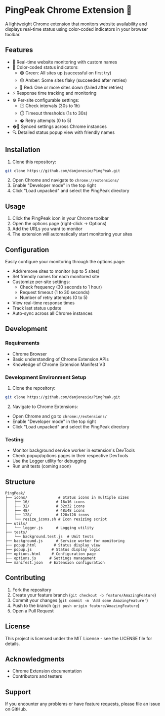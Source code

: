 # PingPeak Chrome Extension 🔔

A lightweight Chrome extension that monitors website availability and displays real-time status using color-coded indicators in your browser toolbar.

## Features

- 🎯 Real-time website monitoring with custom names
- 🚦 Color-coded status indicators:
  - 🟢 Green: All sites up (successful on first try)
  - 🟡 Amber: Some sites flaky (succeeded after retries)
  - 🔴 Red: One or more sites down (failed after retries)
- ⚡ Response time tracking and monitoring
- ⚙️ Per-site configurable settings:
  - 🕒 Check intervals (30s to 1h)
  - ⏱️ Timeout thresholds (1s to 30s)
  - � Retry attempts (0 to 5)
- �💾 Synced settings across Chrome instances
- 🔍 Detailed status popup view with friendly names

## Installation

1. Clone this repository:
```bash
git clone https://github.com/danjonesio/PingPeak.git
```

2. Open Chrome and navigate to `chrome://extensions/`
3. Enable "Developer mode" in the top right
4. Click "Load unpacked" and select the PingPeak directory

## Usage

1. Click the PingPeak icon in your Chrome toolbar
2. Open the options page (right-click → Options)
3. Add the URLs you want to monitor
4. The extension will automatically start monitoring your sites

## Configuration

Easily configure your monitoring through the options page:
- Add/remove sites to monitor (up to 5 sites)
- Set friendly names for each monitored site
- Customize per-site settings:
  - Check frequency (30 seconds to 1 hour)
  - Request timeout (1 to 30 seconds)
  - Number of retry attempts (0 to 5)
- View real-time response times
- Track last status update
- Auto-sync across all Chrome instances

## Development

### Requirements
- Chrome Browser
- Basic understanding of Chrome Extension APIs
- Knowledge of Chrome Extension Manifest V3

### Development Environment Setup

1. Clone the repository:
```bash
git clone https://github.com/danjonesio/PingPeak.git
```

2. Navigate to Chrome Extensions:
- Open Chrome and go to `chrome://extensions/`
- Enable "Developer mode" in the top right
- Click "Load unpacked" and select the PingPeak directory

### Testing
- Monitor background service worker in extension's DevTools
- Check popup/options pages in their respective DevTools
- Use the Logger utility for debugging
- Run unit tests (coming soon)

## Structure

```
PingPeak/
├── icons/              # Status icons in multiple sizes
│   ├── 16/            # 16x16 icons
│   ├── 32/            # 32x32 icons
│   ├── 48/            # 48x48 icons
│   ├── 128/           # 128x128 icons
│   └── resize_icons.sh # Icon resizing script
├── utils/
│   └── logger.js      # Logging utility
├── tests/
│   └── background.test.js  # Unit tests
├── background.js      # Service worker for monitoring
├── popup.html        # Status display view
├── popup.js         # Status display logic
├── options.html     # Configuration page
├── options.js      # Settings management
└── manifest.json   # Extension configuration
```

## Contributing

1. Fork the repository
2. Create your feature branch (`git checkout -b feature/AmazingFeature`)
3. Commit your changes (`git commit -m 'Add some AmazingFeature'`)
4. Push to the branch (`git push origin feature/AmazingFeature`)
5. Open a Pull Request

## License

This project is licensed under the MIT License - see the LICENSE file for details.

## Acknowledgments

- Chrome Extension documentation
- Contributors and testers

## Support

If you encounter any problems or have feature requests, please file an issue on GitHub.